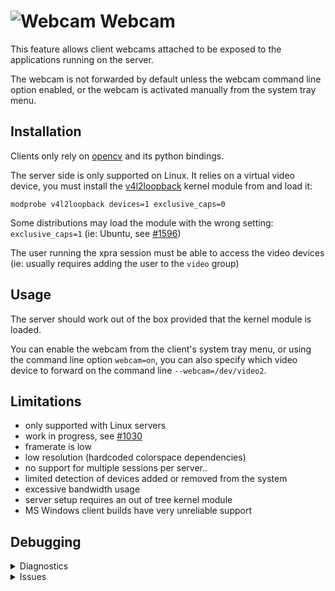 # ![Webcam](https://xpra.org/icons/webcam.png) Webcam

This feature allows client webcams attached to be exposed to the applications running on the server.

The webcam is not forwarded by default unless the webcam command line option enabled, or the webcam is activated manually from the system tray menu.


## Installation
Clients only rely on [opencv](http://opencv.org/) and its python bindings.

The server side is only supported on Linux. It relies on a virtual video device, you must install the [v4l2loopback](https://github.com/umlaeute/v4l2loopback) kernel module from and load it:
```shell
modprobe v4l2loopback devices=1 exclusive_caps=0
```
Some distributions may load the module with the wrong setting: `exclusive_caps=1` (ie: Ubuntu, see [#1596](https://github.com/Xpra-org/xpra/issues/1596))

The user running the xpra session must be able to access the video devices (ie: usually requires adding the user to the `video` group)


## Usage
The server should work out of the box provided that the kernel module is loaded.

You can enable the webcam from the client's system tray menu, or using the command line option `webcam=on`, you can also specify which video device to forward on the command line `--webcam=/dev/video2`.


## Limitations
* only supported with Linux servers
* work in progress, see [#1030](https://github.com/Xpra-org/xpra/issues/1030)
* framerate is low
* low resolution (hardcoded colorspace dependencies)
* no support for multiple sessions per server..
* limited detection of devices added or removed from the system
* excessive bandwidth usage
* server setup requires an out of tree kernel module
* MS Windows client builds have very unreliable support


## Debugging
<details>
  <summary>Diagnostics</summary>

* use the `-d webcam` [debug logging flag](../Usage/Logging.md)
* run `xpra webcam-info` on the server to locate the virtual video devices:
  ```shell
  Found 1 virtual video device:
  /dev/video1
  ```
* run `xpra webcam` on the client to run the webcam capture test application (aka `Webcam_Test` on MS Windows and MacOS).
</details>

<details>
  <summary>Issues</summary>

* [#1030](https://github.com/Xpra-org/xpra/issues/1030) original feature ticket
* [#1113](https://github.com/Xpra-org/xpra/issues/1113) improve webcam support
* [#1596](https://github.com/Xpra-org/xpra/issues/1596) Webcam is greyed out, even when v4l2loopback device is present
* [#1833](https://github.com/Xpra-org/xpra/issues/1833) API regression
</details>
